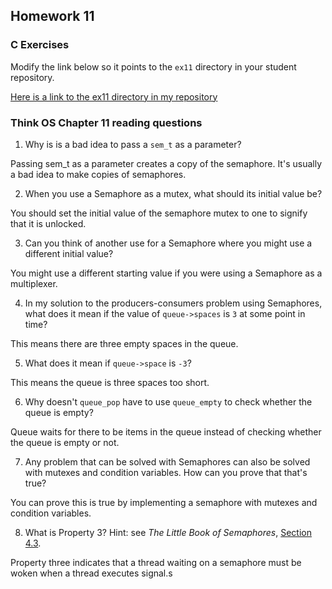 ## Homework 11

### C Exercises

Modify the link below so it points to the `ex11` directory in your
student repository.

[Here is a link to the ex11 directory in my repository](https://github.com/bwerth/ExercisesInC/tree/master/exercises/ex11)

### Think OS Chapter 11 reading questions

1) Why is is a bad idea to pass a `sem_t` as a parameter?

Passing sem_t as a parameter creates a copy of the semaphore. It's usually a bad idea to make copies of semaphores.

2) When you use a Semaphore as a mutex, what should its initial value be?

You should set the initial value of the semaphore mutex to one to signify that it is unlocked.

3) Can you think of another use for a Semaphore where you might use a different initial value?

You might use a different starting value if you were using a Semaphore as a multiplexer.

4) In my solution to the producers-consumers problem using Semaphores,
what does it mean if the value of `queue->spaces` is `3` at some point in time?

This means there are three empty spaces in the queue.

5) What does it mean if `queue->space` is `-3`?

This means the queue is three spaces too short.

6) Why doesn't `queue_pop` have to use `queue_empty` to check whether the queue is empty?

Queue waits for there to be items in the queue instead of checking whether the queue is empty or not.

7) Any problem that can be solved with Semaphores can also be solved with mutexes and condition variables.
How can you prove that that's true?

You can prove this is true by implementing a semaphore with mutexes and condition variables.

8) What is Property 3?  Hint: see *The Little Book of Semaphores*, 
[Section 4.3](http://greenteapress.com/semaphores/LittleBookOfSemaphores.pdf). 

Property three indicates that a thread waiting on a semaphore must be woken when a thread executes signal.s



